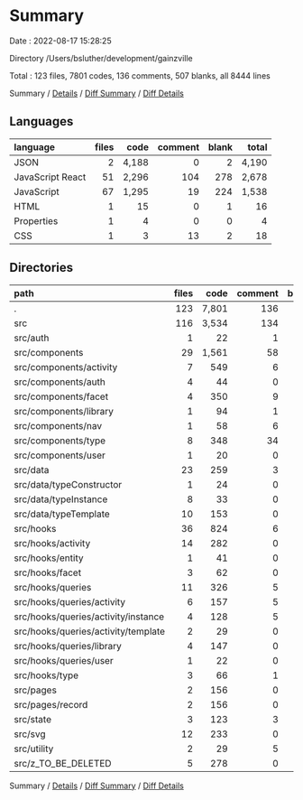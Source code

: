 # Summary

Date : 2022-08-17 15:28:25

Directory /Users/bsluther/development/gainzville

Total : 123 files,  7801 codes, 136 comments, 507 blanks, all 8444 lines

Summary / [Details](details.md) / [Diff Summary](diff.md) / [Diff Details](diff-details.md)

## Languages
| language | files | code | comment | blank | total |
| :--- | ---: | ---: | ---: | ---: | ---: |
| JSON | 2 | 4,188 | 0 | 2 | 4,190 |
| JavaScript React | 51 | 2,296 | 104 | 278 | 2,678 |
| JavaScript | 67 | 1,295 | 19 | 224 | 1,538 |
| HTML | 1 | 15 | 0 | 1 | 16 |
| Properties | 1 | 4 | 0 | 0 | 4 |
| CSS | 1 | 3 | 13 | 2 | 18 |

## Directories
| path | files | code | comment | blank | total |
| :--- | ---: | ---: | ---: | ---: | ---: |
| . | 123 | 7,801 | 136 | 507 | 8,444 |
| src | 116 | 3,534 | 134 | 499 | 4,167 |
| src/auth | 1 | 22 | 1 | 4 | 27 |
| src/components | 29 | 1,561 | 58 | 211 | 1,830 |
| src/components/activity | 7 | 549 | 6 | 73 | 628 |
| src/components/auth | 4 | 44 | 0 | 10 | 54 |
| src/components/facet | 4 | 350 | 9 | 36 | 395 |
| src/components/library | 1 | 94 | 1 | 10 | 105 |
| src/components/nav | 1 | 58 | 6 | 4 | 68 |
| src/components/type | 8 | 348 | 34 | 61 | 443 |
| src/components/user | 1 | 20 | 0 | 2 | 22 |
| src/data | 23 | 259 | 3 | 54 | 316 |
| src/data/typeConstructor | 1 | 24 | 0 | 3 | 27 |
| src/data/typeInstance | 8 | 33 | 0 | 21 | 54 |
| src/data/typeTemplate | 10 | 153 | 0 | 20 | 173 |
| src/hooks | 36 | 824 | 6 | 115 | 945 |
| src/hooks/activity | 14 | 282 | 0 | 40 | 322 |
| src/hooks/entity | 1 | 41 | 0 | 9 | 50 |
| src/hooks/facet | 3 | 62 | 0 | 9 | 71 |
| src/hooks/queries | 11 | 326 | 5 | 35 | 366 |
| src/hooks/queries/activity | 6 | 157 | 5 | 22 | 184 |
| src/hooks/queries/activity/instance | 4 | 128 | 5 | 18 | 151 |
| src/hooks/queries/activity/template | 2 | 29 | 0 | 4 | 33 |
| src/hooks/queries/library | 4 | 147 | 0 | 11 | 158 |
| src/hooks/queries/user | 1 | 22 | 0 | 2 | 24 |
| src/hooks/type | 3 | 66 | 1 | 9 | 76 |
| src/pages | 2 | 156 | 0 | 16 | 172 |
| src/pages/record | 2 | 156 | 0 | 16 | 172 |
| src/state | 3 | 123 | 3 | 31 | 157 |
| src/svg | 12 | 233 | 0 | 9 | 242 |
| src/utility | 2 | 29 | 5 | 19 | 53 |
| src/z_TO_BE_DELETED | 5 | 278 | 0 | 29 | 307 |

Summary / [Details](details.md) / [Diff Summary](diff.md) / [Diff Details](diff-details.md)